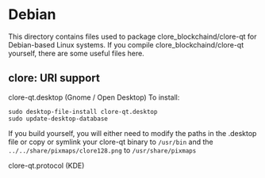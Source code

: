 
Debian
====================
This directory contains files used to package clore_blockchaind/clore-qt
for Debian-based Linux systems. If you compile clore_blockchaind/clore-qt yourself, there are some useful files here.

## clore: URI support ##


clore-qt.desktop  (Gnome / Open Desktop)
To install:

	sudo desktop-file-install clore-qt.desktop
	sudo update-desktop-database

If you build yourself, you will either need to modify the paths in
the .desktop file or copy or symlink your clore-qt binary to `/usr/bin`
and the `../../share/pixmaps/clore128.png` to `/usr/share/pixmaps`

clore-qt.protocol (KDE)

